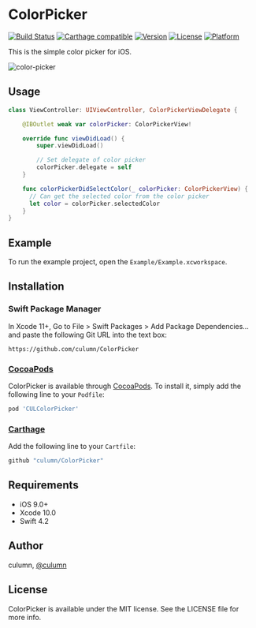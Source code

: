 # ColorPicker

[![Build Status](https://travis-ci.org/culumn/ColorPicker.svg?branch=master)](https://travis-ci.org/culumn/ColorPicker) [![Carthage compatible](https://img.shields.io/badge/Carthage-compatible-4BC51D.svg?style=flat)](https://github.com/Carthage/Carthage) [![Version](https://img.shields.io/cocoapods/v/CULColorPicker.svg?style=flat)](https://cocoapods.org/pods/CULColorPicker) [![License](https://img.shields.io/cocoapods/l/ColorPicker.svg?style=flat)](https://cocoapods.org/pods/ColorPicker) [![Platform](https://img.shields.io/cocoapods/p/ColorPicker.svg?style=flat)](https://cocoapods.org/pods/ColorPicker)

This is the simple color picker for iOS.

![color-picker](./asset/color-picker.gif)

## Usage
```swift
class ViewController: UIViewController, ColorPickerViewDelegate {

    @IBOutlet weak var colorPicker: ColorPickerView!

    override func viewDidLoad() {
        super.viewDidLoad()

        // Set delegate of color picker
        colorPicker.delegate = self
    }

    func colorPickerDidSelectColor(_ colorPicker: ColorPickerView) {
      // Can get the selected color from the color picker
      let color = colorPicker.selectedColor
    }
}
```

## Example
To run the example project, open the `Example/Example.xcworkspace`.

## Installation

### Swift Package Manager
In Xcode 11+, Go to File > Swift Packages > Add Package Dependencies… and paste the following Git URL into the text box: 
```
https://github.com/culumn/ColorPicker
```

### [CocoaPods](https://cocoapods.org)
ColorPicker is available through [CocoaPods](https://cocoapods.org). To install it, simply add the following line to your `Podfile`:

```ruby
pod 'CULColorPicker'
```

### [Carthage](https://github.com/Carthage/Carthage)
Add the following line to your `Cartfile`:
```bash
github "culumn/ColorPicker"
```

## Requirements
- iOS 9.0+
- Xcode 10.0
- Swift 4.2

## Author

culumn, [@culumn](https://github.com/culumn)

## License

ColorPicker is available under the MIT license. See the LICENSE file for more info.

